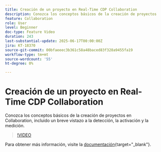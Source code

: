 ```yaml
---
title: Creación de un proyecto en Real-Time CDP Collaboration
description: Conozca los conceptos básicos de la creación de proyectos en Collaboration, incluido un breve vistazo a la detección, la activación y la medición.
feature: Collaboration
role: User
level: Beginner
doc-type: Feature Video
duration: 243
last-substantial-update: 2025-06-17T00:00:00Z
jira: KT-18370
source-git-commit: 00bfaeeec3b361c58a48baced83f328a9455fa19
workflow-type: tm+mt
source-wordcount: '55'
ht-degree: 0%

---
```



# Creación de un proyecto en Real-Time CDP Collaboration

Conozca los conceptos básicos de la creación de proyectos en Collaboration, incluido un breve vistazo a la detección, la activación y la medición.

>[!VIDEO](https://video.tv.adobe.com/v/3464033/?learn=on&enablevpops)

Para obtener más información, visite la [documentación](https://experienceleague.adobe.com/en/docs/real-time-cdp-collaboration/using/collaborate/manage-projects){target="_blank"}.
